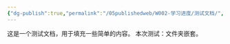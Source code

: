 ```yaml
---
{"dg-publish":true,"permalink":"/05publishedweb/W002-学习进度/测试文档/","noteIcon":"","created":"2025-02-05T11:27:05.660+08:00","updated":"2025-02-05T11:27:52.470+08:00"}
---
```


这是一个测试文档，用于填充一些简单的内容。
本次测试：文件夹嵌套。